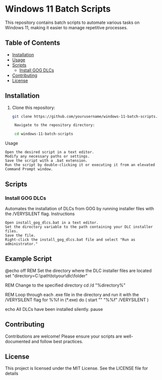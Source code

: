 # Windows 11 Batch Scripts

This repository contains batch scripts to automate various tasks on Windows 11, making it easier to manage repetitive processes.

## Table of Contents

- [Installation](#installation)
- [Usage](#usage)
- [Scripts](#scripts)
  - [Install GOG DLCs](#install-gog-dlcs)
- [Contributing](#contributing)
- [License](#license)

## Installation

1. Clone this repository:
   ```sh
   git clone https://github.com/yourusername/windows-11-batch-scripts.git

    Navigate to the repository directory:

    cd windows-11-batch-scripts

Usage

    Open the desired script in a text editor.
    Modify any necessary paths or settings.
    Save the script with a .bat extension.
    Run the script by double-clicking it or executing it from an elevated Command Prompt window.

## Scripts
### Install GOG DLCs

Automates the installation of DLCs from GOG by running installer files with the /VERYSILENT flag.
Instructions

    Open install_gog_dlcs.bat in a text editor.
    Set the directory variable to the path containing your DLC installer files.
    Save the file.
    Right-click the install_gog_dlcs.bat file and select "Run as administrator."

## Example Script

@echo off
REM Set the directory where the DLC installer files are located
set "directory=C:\path\to\your\dlc\folder"

REM Change to the specified directory
cd /d "%directory%"

REM Loop through each .exe file in the directory and run it with the /VERYSILENT flag
for %%f in (*.exe) do (
    start "" "%%f" /VERYSILENT
)

echo All DLCs have been installed silently.
pause

## Contributing

Contributions are welcome! Please ensure your scripts are well-documented and follow best practices.


## License

This project is licensed under the MIT License. See the LICENSE file for details
